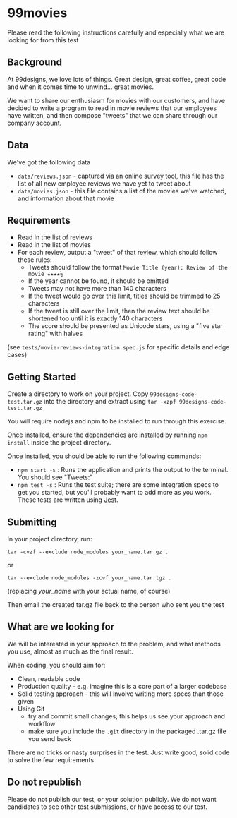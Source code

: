 # 99movies

Please read the following instructions carefully and especially what we are looking for from this test

## Background

At 99designs, we love lots of things. Great design, great coffee, great code and when it comes time to unwind... great movies.

We want to share our enthusiasm for movies with our customers, and have decided to write a program to read in movie reviews that our employees have written, and then compose "tweets" that we can share through our company account.

## Data

We've got the following data

- `data/reviews.json` - captured via an online survey tool, this file has the list of all new employee reviews we have yet to tweet about
- `data/movies.json` - this file contains a list of the movies we've watched, and information about that movie

## Requirements

- Read in the list of reviews
- Read in the list of movies
- For each review, output a "tweet" of that review, which should follow these rules:
  - Tweets should follow the format `Movie Title (year): Review of the movie ★★★★½`
  - If the year cannot be found, it should be omitted
  - Tweets may not have more than 140 characters
  - If the tweet would go over this limit, titles should be trimmed to 25 characters
  - If the tweet is still over the limit, then the review text should be shortened too until it is exactly 140 characters
  - The score should be presented as Unicode stars, using a "five star rating" with halves

(see `tests/movie-reviews-integration.spec.js` for specific details and edge cases)

## Getting Started

Create a directory to work on your project. Copy `99designs-code-test.tar.gz` into the directory and extract using `tar -xzpf 99designs-code-test.tar.gz`

You will require nodejs and npm to be installed to run through this exercise.

Once installed, ensure the dependencies are installed by running `npm install` inside the project directory.

Once installed, you should be able to run the following commands:

- `npm start -s` : Runs the application and prints the output to the terminal. You should see "Tweets:"
- `npm test -s`  : Runs the test suite; there are some integration specs to get you started, but you'll probably want to add more as you work. These tests are written using [Jest](https://jestjs.io/).

## Submitting

In your project directory, run:

```
tar -cvzf --exclude node_modules your_name.tar.gz .
```

or

```
tar --exclude node_modules -zcvf your_name.tar.tgz .
```
(replacing *your_name* with your actual name, of course)

Then email the created tar.gz file back to the person who sent you the test

## What are we looking for

We will be interested in your approach to the problem, and what methods you use, almost as much as the final result.

When coding, you should aim for:
- Clean, readable code
- Production quality - e.g. imagine this is a core part of a larger codebase
- Solid testing approach - this will involve writing more specs than those given
- Using Git
  - try and commit small changes; this helps us see your approach and workflow
  - make sure you include the `.git` directory in the packaged .tar.gz file you send back

There are no tricks or nasty surprises in the test. Just write good, solid code to solve the few requirements

## Do not republish

Please do not publish our test, or your solution publicly. We do not want candidates to see other test submissions, or have access to our test.
